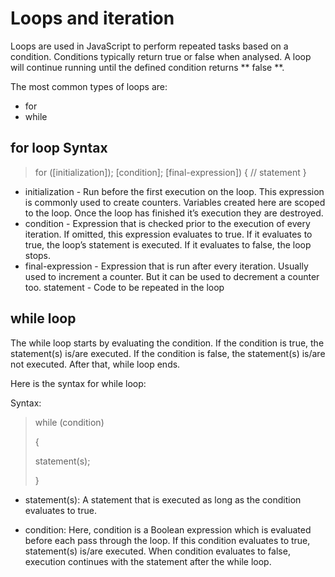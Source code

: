 # Loops and iteration
  Loops are used in JavaScript to perform repeated tasks based on a condition. Conditions typically return true or false when analysed. A loop will continue running until the defined condition returns ** false **.

  The most common types of loops are:

- for
- while

## for loop Syntax
  >for ([initialization]); [condition]; [final-expression]) {
  > // statement
  >}
  >   
  >
  
- initialization - Run before the first execution on the loop. This expression is commonly used to create counters. Variables created here are scoped to the loop. Once the loop has finished it’s execution they are destroyed.
- condition - Expression that is checked prior to the execution of every iteration. If omitted, this expression evaluates to true. If it evaluates to true, the loop’s statement is executed. If it evaluates to false, the loop stops.
- final-expression - Expression that is run after every iteration. Usually used to increment a counter. But it can be used to decrement a counter too.
statement - Code to be repeated in the loop

## while loop
The while loop starts by evaluating the condition. If the condition is true, the statement(s) is/are executed. If the condition is false, the statement(s) is/are not executed. After that, while loop ends.

Here is the syntax for while loop:

Syntax:
>while (condition)
>
>{
>
> statement(s);
>
>}

- statement(s): A statement that is executed as long as the condition evaluates to true.

- condition: Here, condition is a Boolean expression which is evaluated before each pass through the loop. If this condition evaluates to true, statement(s) is/are executed. When condition evaluates to false, execution continues with the statement after the while loop.